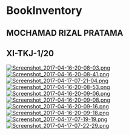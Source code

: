 # BookInventory
## MOCHAMAD RIZAL PRATAMA 
## XI-TKJ-1/20 
[![Screenshot_2017-04-16-20-08-03.png](https://s13.postimg.org/vrj958d7b/Screenshot_2017-04-16-20-08-03.png)](https://postimg.org/image/7b13arcgj/)
[![Screenshot_2017-04-16-20-08-41.png](https://s14.postimg.org/afnq6z735/Screenshot_2017-04-16-20-08-41.png)](https://postimg.org/image/yw5w1g7tp/)
[![Screenshot_2017-04-17-07-21-04.png](https://s30.postimg.org/x49p96zgx/Screenshot_2017-04-17-07-21-04.png)](https://postimg.org/image/lf5pl88i5/)
[![Screenshot_2017-04-16-20-08-53.png](https://s2.postimg.org/essh4weqh/Screenshot_2017-04-16-20-08-53.png)](https://postimg.org/image/gxcu5zgd1/)
[![Screenshot_2017-04-16-20-09-06.png](https://s3.postimg.org/jlu4cheoj/Screenshot_2017-04-16-20-09-06.png)](https://postimg.org/image/cim8wv98v/)
[![Screenshot_2017-04-16-20-09-08.png](https://s29.postimg.org/q36bf4vw7/Screenshot_2017-04-16-20-09-08.png)](https://postimg.org/image/obdck8cj7/)
[![Screenshot_2017-04-16-20-09-16.png](https://s1.postimg.org/uxugrfpb3/Screenshot_2017-04-16-20-09-16.png)](https://postimg.org/image/76v39bp3v/)
[![Screenshot_2017-04-16-20-09-18.png](https://s2.postimg.org/pml5s1t2h/Screenshot_2017-04-16-20-09-18.png)](https://postimg.org/image/j8w2oso6d/)
[![Screenshot_2017-04-17-07-19-19.png](https://s3.postimg.org/6snwxfor7/Screenshot_2017-04-17-07-19-19.png)](https://postimg.org/image/vyov49q1b/)
[![Screenshot_2017-04-17-07-22-29.png](https://s3.postimg.org/5qvdy2a9f/Screenshot_2017-04-17-07-22-29.png)](https://postimg.org/image/n45ocx5kf/)
